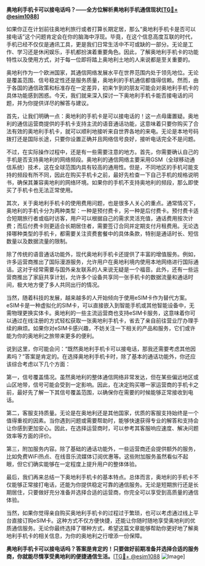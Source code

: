 **奥地利手机卡可以接电话吗？——全方位解析奥地利手机通信现状[[TG💪+ @esim1088](https://t.me/s/esim1088)]**

如果你正在计划前往奥地利旅行或者打算长期定居，那么“奥地利手机卡是否可以接电话”这个问题肯定会在你的脑海中浮现。毕竟，在这个信息高度互联的时代，手机已经不仅仅是通讯工具，更是我们日常生活中不可或缺的一部分。无论是工作、学习还是休闲娱乐，手机都扮演着重要角色。因此，了解奥地利手机卡的功能特性以及使用方式，对于每一位即将踏上奥地利土地的人来说都是至关重要的。

奥地利作为一个欧洲国家，其通信网络发展水平在世界范围内处于领先地位。无论是覆盖范围、信号稳定性还是服务质量，奥地利的手机通信都值得信赖。然而，由于各国的通信政策和标准存在一定差异，初来乍到的朋友可能会对奥地利手机卡的具体功能感到困惑。今天，我们就来深入探讨一下奥地利手机卡能否接电话的问题，并为你提供详尽的解答与建议。

首先，让我们明确一点：奥地利的手机卡是可以接电话的！这一点毋庸置疑。奥地利的通信运营商提供的手机卡支持主流的语音通话功能，这意味着只要你购买了合法有效的奥地利手机卡，就可以顺利地接听来自世界各地的来电。无论是本地号码拨打还是国际长途，只要你设置正确并且网络信号良好，接听电话完全不是问题。

不过，在实际操作过程中，还是有一些需要注意的地方。首先，你需要确认自己的手机是否支持奥地利的网络频段。奥地利的通信网络主要采用GSM（全球移动通信系统）技术，这在全球范围内具有较高的通用性。但是，不同地区的手机可能支持的频段有所不同，因此在购买手机卡之前，最好先检查一下自己手机的规格说明书，确保其兼容奥地利的网络环境。如果你的手机不支持奥地利的频段，那么即使买了手机卡也无法正常使用。

其次，关于奥地利手机卡的使用费用问题，也是很多人关心的重点。通常情况下，奥地利的手机卡分为两种类型：一种是预付费卡，另一种是后付费卡。预付费卡适合短期旅行者或临时访客，用户可以根据自己的需求灵活充值，通话费用按次计费；而后付费卡则更适合长期居住者，需要签订合同并定期支付月租费用。无论选择哪种类型的手机卡，都需要关注资费套餐中的具体条款，特别是通话时长、短信数量以及数据流量的限制。

除了传统的语音通话功能外，现代奥地利手机卡还提供了丰富的增值服务。例如，许多运营商推出了国际漫游服务，允许用户在奥地利境内使用本地网络进行国际通话。这对于经常需要与国外亲友联系的人来说无疑是一个福音。此外，还有一些运营商推出了家庭共享计划，允许多个设备共享同一张手机卡的数据流量和通话时间，极大地方便了多人共同出行的情况。

当然，随着科技的发展，越来越多的人开始倾向于使用eSIM卡作为替代方案。eSIM卡是一种虚拟化的SIM卡，可以直接嵌入到智能手机或其他智能设备中，无需物理更换实体卡。奥地利的一些主流运营商也支持eSIM卡服务，这意味着你可以通过在线注册的方式轻松获取一张奥地利手机卡，省去了亲自前往营业厅办理手续的麻烦。如果你对eSIM卡感兴趣，不妨关注一下相关的产品和服务，它们或许能为你的奥地利之旅带来更多的便利。

说到这里，你可能会问：“既然奥地利手机卡可以接电话，那我还需要考虑其他因素吗？”答案是肯定的。在选择奥地利手机卡时，除了基本的通话功能外，你还应该综合考虑以下几个方面：

第一，信号覆盖情况。虽然奥地利的整体通信网络非常发达，但在某些偏远地区或山区地带，信号可能会受到一定影响。因此，在决定购买哪一家运营商的手机卡之前，最好先了解一下其信号覆盖范围，以确保你在需要的时候能够正常接收到电话。

第二，客服支持质量。无论是在奥地利还是其他国家，优质的客服支持始终是一个值得重视的因素。当你遇到问题或需要帮助时，能够快速获得专业的解答和支持会让你感到更加安心。因此，在选择运营商时，可以参考其客服响应速度、解决问题效率等方面的评价。

第三，附加服务内容。除了基础的通话功能外，一些运营商还会提供额外的服务，比如免费WiFi热点、在线音乐流媒体订阅优惠等。这些附加服务虽然看似不起眼，但它们确实能够在一定程度上提升用户的整体体验。

最后，我们再来总结一下奥地利手机卡的基本特点。总体而言，奥地利的手机卡不仅能够正常接打电话，还能为你提供稳定可靠的通信服务。无论是短期旅行还是长期居住，只要做好充分准备并选择合适的运营商，你完全可以享受到高质量的通信体验。

当然，如果你觉得亲自购买奥地利手机卡的过程过于繁琐，也可以考虑通过线上平台直接订购eSIM卡。这种方式不仅方便快捷，还能让你随时随地享受奥地利的优质通信服务。无论你最终选择了哪种方式，希望这篇文章能够帮助你更好地了解奥地利手机卡的相关信息，为你的奥地利之行增添一份保障。

**奥地利手机卡可以接电话吗？答案是肯定的！只要做好前期准备并选择合适的服务商，你就能尽情享受奥地利的便捷通信生活。**[[TG💪+ @esim1088](https://t.me/s/esim1088) ![Image](https://i.postimg.cc/4NQfJmqS/Snipaste-2025-05-13-00-14-12.png)]